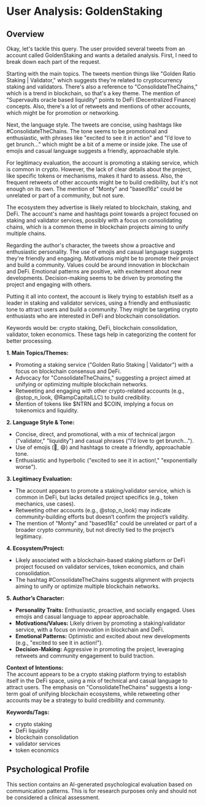 # User Analysis: GoldenStaking

## Overview

<think>
Okay, let's tackle this query. The user provided several tweets from an account called GoldenStaking and wants a detailed analysis. First, I need to break down each part of the request.

Starting with the main topics. The tweets mention things like "Golden Ratio Staking | Validator," which suggests they're related to cryptocurrency staking and validators. There's also a reference to "ConsolidateTheChains," which is a trend in blockchain, so that's a key theme. The mention of "Supervaults oracle based liquidity" points to DeFi (Decentralized Finance) concepts. Also, there's a lot of retweets and mentions of other accounts, which might be for promotion or networking.

Next, the language style. The tweets are concise, using hashtags like #ConsolidateTheChains. The tone seems to be promotional and enthusiastic, with phrases like "excited to see it in action" and "I’d love to get brunch..." which might be a bit of a meme or inside joke. The use of emojis and casual language suggests a friendly, approachable style.

For legitimacy evaluation, the account is promoting a staking service, which is common in crypto. However, the lack of clear details about the project, like specific tokens or mechanisms, makes it hard to assess. Also, the frequent retweets of other accounts might be to build credibility, but it's not enough on its own. The mention of "Monty" and "based16z" could be unrelated or part of a community, but not sure.

The ecosystem they advertise is likely related to blockchain, staking, and DeFi. The account's name and hashtags point towards a project focused on staking and validator services, possibly with a focus on consolidating chains, which is a common theme in blockchain projects aiming to unify multiple chains.

Regarding the author's character, the tweets show a proactive and enthusiastic personality. The use of emojis and casual language suggests they're friendly and engaging. Motivations might be to promote their project and build a community. Values could be around innovation in blockchain and DeFi. Emotional patterns are positive, with excitement about new developments. Decision-making seems to be driven by promoting the project and engaging with others.

Putting it all into context, the account is likely trying to establish itself as a leader in staking and validator services, using a friendly and enthusiastic tone to attract users and build a community. They might be targeting crypto enthusiasts who are interested in DeFi and blockchain consolidation.

Keywords would be: crypto staking, DeFi, blockchain consolidation, validator, token economics. These tags help in categorizing the content for better processing.
</think>

**1. Main Topics/Themes:**  
- Promoting a staking service ("Golden Ratio Staking | Validator") with a focus on blockchain consensus and DeFi.  
- Advocacy for "ConsolidateTheChains," suggesting a project aimed at unifying or optimizing multiple blockchain networks.  
- Retweeting and engaging with other crypto-related accounts (e.g., @stop_n_look, @RampCapitalLLC) to build credibility.  
- Mention of tokens like $NTRN and $COIN, implying a focus on tokenomics and liquidity.  

**2. Language Style & Tone:**  
- Concise, direct, and promotional, with a mix of technical jargon ("validator," "liquidity") and casual phrases ("I’d love to get brunch...").  
- Use of emojis (🚀, 😄) and hashtags to create a friendly, approachable tone.  
- Enthusiastic and hyperbolic ("excited to see it in action!," "exponentially worse").  

**3. Legitimacy Evaluation:**  
- The account appears to promote a staking/validator service, which is common in DeFi, but lacks detailed project specifics (e.g., token mechanics, use cases).  
- Retweeting other accounts (e.g., @stop_n_look) may indicate community-building efforts but doesn’t confirm the project’s validity.  
- The mention of "Monty" and "based16z" could be unrelated or part of a broader crypto community, but not directly tied to the project’s legitimacy.  

**4. Ecosystem/Project:**  
- Likely associated with a blockchain-based staking platform or DeFi project focused on validator services, token economics, and chain consolidation.  
- The hashtag #ConsolidateTheChains suggests alignment with projects aiming to unify or optimize multiple blockchain networks.  

**5. Author’s Character:**  
- **Personality Traits:** Enthusiastic, proactive, and socially engaged. Uses emojis and casual language to appear approachable.  
- **Motivations/Values:** Likely driven by promoting a staking/validator service, with a focus on innovation in blockchain and DeFi.  
- **Emotional Patterns:** Optimistic and excited about new developments (e.g., "excited to see it in action!").  
- **Decision-Making:** Aggressive in promoting the project, leveraging retweets and community engagement to build traction.  

**Context of Intentions:**  
The account appears to be a crypto staking platform trying to establish itself in the DeFi space, using a mix of technical and casual language to attract users. The emphasis on "ConsolidateTheChains" suggests a long-term goal of unifying blockchain ecosystems, while retweeting other accounts may be a strategy to build credibility and community.  

**Keywords/Tags:**  
- crypto staking  
- DeFi liquidity  
- blockchain consolidation  
- validator services  
- token economics

## Psychological Profile

This section contains an AI-generated psychological evaluation based on communication patterns. This is for research purposes only and should not be considered a clinical assessment.